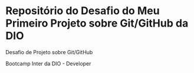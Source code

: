 # Repositório do Desafio do  Meu Primeiro  Projeto sobre Git/GitHub da DIO
Desafio de Projeto sobre Git/GitHub

Bootcamp  Inter  da DIO  - Developer
